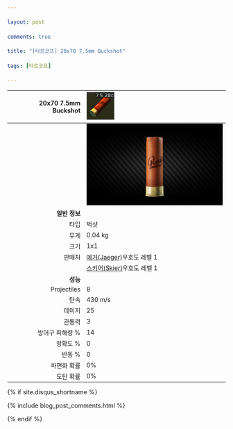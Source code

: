 ```yaml
---

layout: post

comments: true

title: "[타르코프] 20x70 7.5mm Buckshot"

tags: [타르코프]

---
```


|20x70 7.5mm Buckshot|![20x70 7.5mm Buckshot](/assets/image/tarkov/bullet/20x70BUCKSHOT.png)|
|--:|:--|
||![20x70 7.5mm Buckshot](/assets/image/tarkov/bullet/20x70BUCKSHOTIMAGE.png)|
|**일반 정보**|
|타입|벅샷|
|무게|0.04 kg|
|크기|1x1|
|판매처|[예거(Jaeger)](https://dndl93.github.io/_posts/2021-02-07-%ED%83%80%EB%A5%B4%EC%BD%94%ED%94%84-%EC%98%88%EA%B1%B0(Jaeger)/)우호도 레벨 1|
||[스키어(Skier)](https://dndl93.github.io/_posts/2021-02-07-%ED%83%80%EB%A5%B4%EC%BD%94%ED%94%84-%EC%8A%A4%ED%82%A4%EC%96%B4(Skier)/)우호도 레벨 1|
|**성능**|
|Projectiles|8|
|탄속|430 m/s|
|데미지|25|
|관통력|3|
|방어구 피해량 %|14|
|정확도 %|0|
|반동 %|0|
|파편화 확률|0%|
|도탄 확률|0%|

{% if site.disqus_shortname %}

<div class="comments">

  {% include blog_post_comments.html %}

</div>

{% endif %}

<div id="disqus_thread"></div>